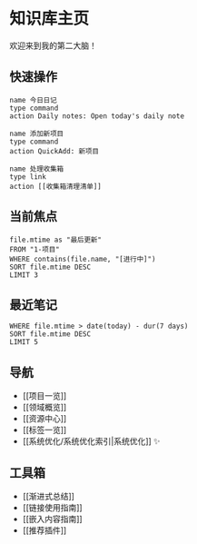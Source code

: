 # 知识库主页

欢迎来到我的第二大脑！

## 快速操作

```
name 今日日记
type command
action Daily notes: Open today's daily note
```

```
name 添加新项目
type command
action QuickAdd: 新项目
```

```
name 处理收集箱
type link
action [[收集箱清理清单]]
```


## 当前焦点

```TABLE 
file.mtime as "最后更新"
FROM "1-项目"
WHERE contains(file.name, "[进行中]")
SORT file.mtime DESC
LIMIT 3
```

## 最近笔记

```TABLE file.mtime as "最后修改"
WHERE file.mtime > date(today) - dur(7 days)
SORT file.mtime DESC
LIMIT 5
```


## 导航

- [[项目一览]]
- [[领域概览]]
- [[资源中心]]
- [[标签一览]]
- [[系统优化/系统优化索引|系统优化]] ✨
  
## 工具箱

- [[渐进式总结]]
- [[链接使用指南]]
- [[嵌入内容指南]]
- [[推荐插件]]

